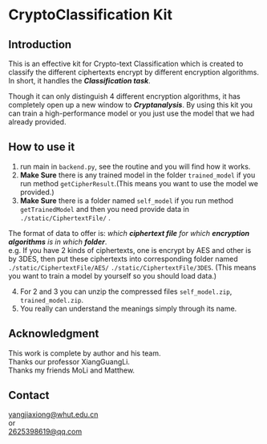 # CryptoClassification Kit     
## Introduction
This is an effective kit for Crypto-text Classification which is created to classify the different ciphertexts encrypt 
by different encryption algorithms. In short, it handles the _**Classification task**_.      

Though it can only distinguish 4 different encryption algorithms, it has completely open up a new window to 
_**Cryptanalysis**_. By using this kit you can train a high-performance model or you just use the model that we had 
already provided.    

## How to use it
 1. run main in `backend.py`, see the routine and you will find how it works.    
 2. **Make Sure** there is any trained model in the folder `trained_model` if you run method `getCipherResult`.(This 
 means you want to use the model we provided.)
 3. **Make Sure** there is a folder named `self_model` if you run method `getTrainedModel` and then you need provide data
 in `./static/CiphertextFile/` .  
    
 The format of data to offer is:  _which **ciphertext file** for which **encryption algorithms** is in which **folder**_.     
 e.g. If you have 2 kinds of ciphertexts, one is encrypt by AES  and other is by 3DES, then put these ciphertexts into 
 corresponding folder named `./static/CiphertextFile/AES/` `./static/CiphertextFile/3DES`.
 (This means you want to train a model by yourself so you should load data.)    
 
 4. For 2 and 3 you can unzip the compressed files `self_model.zip`, `trained_model.zip`.    
 5. You really can understand the meanings simply through its name.

## Acknowledgment
 This work is complete by author and his team.    
 Thanks our professor XiangGuangLi.    
 Thanks my friends MoLi and Matthew.

## Contact
 yangjiaxiong@whut.edu.cn     
 or    
 2625398619@qq.com